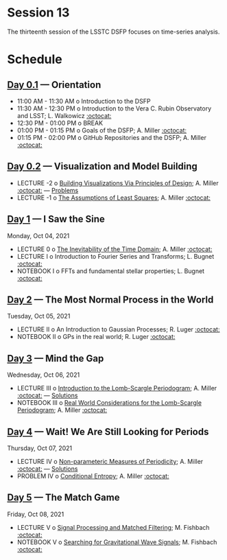 # Session 13

The thirteenth session of the LSSTC DSFP focuses on time-series analysis.

# Schedule

## [Day 0.1](Day0) — Orientation

 * 11:00 AM - 11:30 AM  o  Introduction to the DSFP
 * 11:30 AM - 12:30 PM  o  Introduction to the Vera C. Rubin Observatory and LSST; L. Walkowicz [:octocat:](https://github.com/lmwalkowicz)
 * 12:30 PM - 01:00 PM  o  BREAK
 * 01:00 PM - 01:15 PM  o  Goals of the DSFP; A. Miller [:octocat:](https://github.com/adamamiller)
 * 01:15 PM - 02:00 PM  o  GitHub Repositories and the DSFP; A. Miller [:octocat:](https://github.com/adamamiller)

## [Day 0.2](Day0) — Visualization and Model Building

 * LECTURE -2  o  [Building Visualizations Via Principles of Design](Day0/BuildingVisualizationsViaPrincipleOfDesign.pdf); A. Miller [:octocat:](https://github.com/adamamiller) — [Problems](Day0/TooBriefVisualization.ipynb)
 * LECTURE -1  o  [The Assumptions of Least Squares](Day0/LeastSquaresAssumptions.ipynb); A. Miller [:octocat:](https://github.com/adamamiller)


## [Day 1](Day1) — I Saw the Sine

Monday, Oct 04, 2021
 
 * LECTURE 0  o  [The Inevitability of the Time Domain](Day1/InevitabilityOfTheTimeDomain.ipynb); A. Miller [:octocat:](https://github.com/adamamiller)
 * LECTURE I  o  Introduction to Fourier Series and Transforms; L. Bugnet [:octocat:](https://github.com/lbugnet)
 * NOTEBOOK I  o  FFTs and fundamental stellar properties; L. Bugnet [:octocat:](https://github.com/lbugnet)

## [Day 2](Day2) — The Most Normal Process in the World

Tuesday, Oct 05, 2021

 * LECTURE II  o  An Introduction to Gaussian Processes; R. Luger [:octocat:](https://github.com/rodluger)
 * NOTEBOOK II  o  GPs in the real world; R. Luger [:octocat:](https://github.com/rodluger)
 
## [Day 3](Day3) — Mind the Gap

Wednesday, Oct 06, 2021

 * LECTURE III  o  [Introduction to the Lomb-Scargle Periodogram](Day3/IntroductionToTheLombScarglePeriodogram.ipynb); A. Miller [:octocat:](https://github.com/adamamiller)  — [Solutions](Day3/IntroductionToTheLombScarglePeriodogramSolutions.ipynb)
 * NOTEBOOK III  o  [Real World Considerations for the Lomb-Scargle Periodogram](Day3/RealWorldLombScargle.ipynb); A. Miller [:octocat:](https://github.com/adamamiller)


## [Day 4](Day4) — Wait! We Are Still Looking for Periods

Thursday, Oct 07, 2021

 * LECTURE IV  o  [Non-parameteric Measures of Periodicity](Day4/NonparametricMeasuresOfPeriodicity.ipynb); A. Miller [:octocat:](https://github.com/adamamiller) — [Solutions](Day4/NonparametricMeasuresOfPeriodicitySolutions.ipynb)
 * PROBLEM IV  o [Conditional Entropy](Day4/ConditionalEntropy.ipynb); A. Miller [:octocat:](https://github.com/adamamiller)

## [Day 5](Day5) — The Match Game

Friday, Oct 08, 2021

 * LECTURE V  o  [Signal Processing and Matched Filtering](Day5/SignalProcessingAndMatchedFiltering.pdf); M. Fishbach [:octocat:](https://github.com/mfishbach)
 * NOTEBOOK V  o  [Searching for Gravitational Wave Signals](Day5/MatchedFilteringTutorial.ipynb); M. Fishbach [:octocat:](https://github.com/mfishbach)